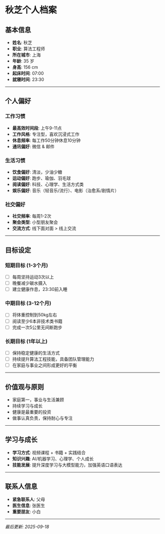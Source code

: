 # 秋芝个人档案

## 基本信息
- **姓名**: 秋芝
- **职业**: 算法工程师
- **所在城市**:   上海
- **年龄**: 35 岁
- **身高**: 156 cm
- **起床时间**: 07:00
- **就寝时间**: 23:30

---

## 个人偏好

### 工作习惯
- **最高效时间段**: 上午9-11点
- **工作风格**: 专注型，喜欢沉浸式工作
- **休息频率**: 每工作50分钟休息10分钟
- **通讯偏好**: 微信 & 邮件

### 生活习惯
- **饮食偏好**: 清淡，少油少糖
- **运动偏好**: 跑步、瑜伽、羽毛球
- **阅读偏好**: 科技、心理学、生活方式类
- **娱乐偏好**: 音乐（轻音乐/流行）、电影（治愈系/剧情片）

### 社交偏好
- **社交频率**: 每周1-2次
- **聚会类型**: 小型朋友聚会
- **交流方式**: 线下面对面 > 线上交流

---

## 目标设定

### 短期目标 (1-3个月)
- [ ] 每周坚持运动3次以上  
- [ ] 晚餐减少碳水摄入  
- [ ] 建立健康作息，23:30前入睡  

### 中期目标 (3-12个月)
- [ ] 将体重控制到50kg左右  
- [ ] 阅读至少6本非技术类书籍  
- [ ] 完成一次5公里无间断跑步  

### 长期目标 (1年以上)
- [ ] 保持稳定健康的生活方式  
- [ ] 持续提升算法工程技能，具备团队管理能力  
- [ ] 在家庭与事业之间形成更好的平衡  

---

## 价值观与原则
- 家庭第一，事业与生活兼顾  
- 持续学习与成长  
- 健康是最重要的投资  
- 做事认真负责，保持耐心与专注  

---

## 学习与成长
- **学习方式**: 视频课程 + 书籍 + 实践结合  
- **知识兴趣**: AI/机器学习、心理学、个人成长  
- **技能发展**: 提升深度学习与大模型能力，加强英语口语表达  

---

## 联系人信息
- **紧急联系人**: 父母 
- **医生信息**: 张医生 
- **重要朋友**: 小白 

---

*最后更新: 2025-09-18*
